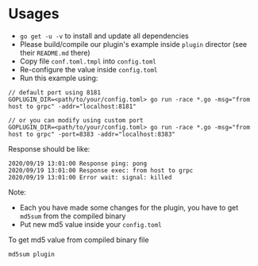 # Usages

- `go get -u -v` to install and update all dependencies
- Please build/compile our plugin's example inside `plugin` director (see their `README.md` there)
- Copy file `conf.toml.tmpl` into `config.toml`
- Re-configure the value inside `config.toml`
- Run this example using:

```
// default port using 8181
GOPLUGIN_DIR=<path/to/your/config.toml> go run -race *.go -msg="from host to grpc" -addr="localhost:8181"

// or you can modify using custom port
GOPLUGIN_DIR=<path/to/your/config.toml> go run -race *.go -msg="from host to grpc" -port=8383 -addr="localhost:8383"
```

Response should be like:

```
2020/09/19 13:01:00 Response ping: pong
2020/09/19 13:01:00 Response exec: from host to grpc
2020/09/19 13:01:00 Error wait: signal: killed
```

Note:

- Each you have made some changes for the plugin, you have to get `md5sum` from the compiled binary
- Put new md5 value inside your `config.toml`

To get md5 value from compiled binary file

```
md5sum plugin
```